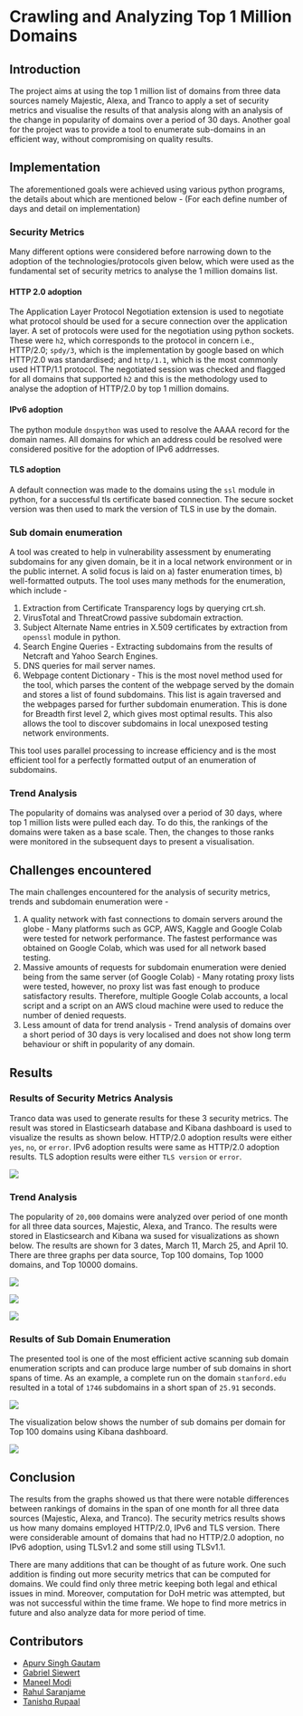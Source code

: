 # Crawling and Analyzing Top 1 Million Domains

## Introduction
The project aims at using the top 1 million list of domains from three data sources namely Majestic, Alexa, and Tranco to apply a set of security metrics and visualise the results of that analysis along with an analysis of the change in popularity of domains over a period of 30 days. Another goal for the project was to provide a tool to enumerate sub-domains in an efficient way, without compromising on quality results.

## Implementation
The aforementioned goals were achieved using various python programs, the details about which are mentioned below -
(For each define number of days and detail on implementation)

### Security Metrics
Many different options were considered before narrowing down to the adoption of the technologies/protocols given below, which were used as the fundamental set of security metrics to analyse the 1 million domains list.

#### HTTP 2.0 adoption
The Application Layer Protocol Negotiation extension is used to negotiate what protocol should be used for a secure connection over the application layer. A set of protocols were used for the negotiation using python sockets. These were `h2`, which corresponds to the protocol in concern i.e., HTTP/2.0; `spdy/3`, which is the implementation by google based on which HTTP/2.0 was standardised; and `http/1.1`, which is the most commonly used HTTP/1.1 protocol. The negotiated session was checked and flagged for all domains that supported `h2` and this is the methodology used to analyse the adoption of HTTP/2.0 by top 1 million domains.

#### IPv6 adoption
The python module `dnspython` was used to resolve the AAAA record for the domain names. All domains for which an address could be resolved were considered positive for the adoption of IPv6 addrresses. 

#### TLS adoption
A default connection was made to the domains using the `ssl` module in python, for a successful tls certificate based connection. The secure socket version was then used to mark the version of TLS in use by the domain.

### Sub domain enumeration
A tool was created to help in vulnerability assessment by enumerating subdomains for any given domain, be it in a local network environment or in the public internet. A solid focus is laid on a) faster enumeration times, b) well-formatted outputs. The tool uses many methods for the enumeration, which include -
1. Extraction from Certificate Transparency logs by querying crt.sh.
2. VirusTotal and ThreatCrowd passive subdomain extraction.
3. Subject Alternate Name entries in X.509 certificates by extraction from `openssl` module in python.
4. Search Engine Queries - Extracting subdomains from the results of Netcraft and Yahoo Search Engines.
5. DNS queries for mail server names.
6. Webpage content Dictionary - This is the most novel method used for the tool, which parses the content of the webpage served by the domain and stores a list of found subdomains. This list is again traversed and the webpages parsed for further subdomain enumeration. This is done for Breadth first level 2, which gives most optimal results. This also allows the tool to discover subdomains in local unexposed testing network environments. 

This tool uses parallel processing to increase efficiency and is the most efficient tool for a perfectly formatted output of an enumeration of subdomains.

### Trend Analysis
The popularity of domains was analysed over a period of 30 days, where top 1 million lists were pulled each day. To do this, the rankings of the domains were taken as a base scale. Then, the changes to those ranks were monitored in the subsequent days to present a visualisation.

## Challenges encountered
The main challenges encountered for the analysis of security metrics, trends and subdomain enumeration were - 
1. A quality network with fast connections to domain servers around the globe - Many platforms such as GCP, AWS, Kaggle and Google Colab were tested for network performance. The fastest performance was obtained on Google Colab, which was used for all network based testing.
2. Massive amounts of requests for subdomain enumeration were denied being from the same server (of Google Colab) - Many rotating proxy lists were tested, however, no proxy list was fast enough to produce satisfactory results. Therefore, multiple Google Colab accounts, a local script and a script on an AWS cloud machine were used to reduce the number of denied requests. 
3. Less amount of data for trend analysis - Trend analysis of domains over a short period of 30 days is very localised and does not show long term behaviour or shift in popularity of any domain.

## Results
### Results of Security Metrics Analysis
Tranco data was used to generate results for these 3 security metrics. The result was stored in Elasticsearh database and Kibana dashboard is used to visualize the results as shown below. HTTP/2.0 adoption results were either `yes`, `no`, or `error`. IPv6 adoption results were same as HTTP/2.0 adoption results. TLS adoption results were either `TLS version` or `error`.

![](images/main_dashboard.png)

### Trend Analysis
The popularity of `20,000` domains were analyzed over period of one month for all three data sources, Majestic, Alexa, and Tranco. The results were stored in Elasticsearch and Kibana wa sused for visualizations as shown below. The results are shown for 3 dates, March 11, March 25, and April 10. There are three graphs per data source, Top 100 domains, Top 1000 domains, and Top 10000 domains.

![](images/majestic_dashboard.png) 

![](images/alexa_dashboard.png)

![](images/tranco_dashboard.png)

### Results of Sub Domain Enumeration
The presented tool is one of the most efficient active scanning sub domain enumeration scripts and can produce large number of sub domains in short spans of time. As an example, a complete run on the domain `stanford.edu` resulted in a total of `1746` subdomains in a short span of `25.91` seconds.

![](images/sub_domain_enum_show.png)

The visualization below shows the number of sub domains per domain for Top 100 domains using Kibana dashboard.

![](images/main_dashboard.png)

## Conclusion
The results from the graphs showed us that there were notable differences between rankings of domains in the span of one month for all three data sources (Majestic, Alexa, and Tranco). The security metrics results shows us how many domains employed HTTP/2.0, IPv6 and TLS version. There were considerable amount of domains that had no HTTP/2.0 adoption, no IPv6 adoption, using TLSv1.2 and some still using TLSv1.1.  

There are many additions that can be thought of as future work. One such addition is finding out more security metrics that can be computed for domains. We could find only three metric keeping both legal and ethical issues in mind.  Moreover, computation for DoH metric was attempted, but was not successful within the time frame. We hope to find more metrics in future and also analyze data for more period of time.

## Contributors
- [Apurv Singh Gautam](https://apurvsinghgautam.me)
- [Gabriel Siewert](https://www.linkedin.com/in/gabriel-siewert-bb7511199/)
- [Maneel Modi](https://www.linkedin.com/in/maneel-modi/)
- [Rahul Saranjame](https://www.linkedin.com/in/rahulsaranjame/)
- [Tanishq Rupaal](https://tanq16.github.io/)


